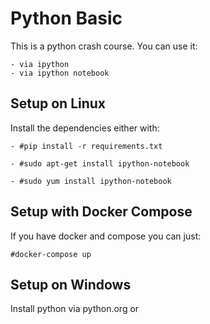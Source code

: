# Python Basic

This is a python crash course. You can use it:

    - via ipython
    - via ipython notebook


## Setup on Linux

Install the dependencies either with:

    - #pip install -r requirements.txt

    - #sudo apt-get install ipython-notebook

    - #sudo yum install ipython-notebook


## Setup with Docker Compose

If you have docker and compose you can just:

    #docker-compose up


## Setup on Windows

Install python via python.org or